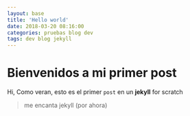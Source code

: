 ```yaml
---
layout: base
title: 'Hello world'
date: 2018-03-20 08:16:00
categories: pruebas blog dev
tags: dev blog jekyll
---
```


# Bienvenidos a mi primer post
Hi, Como veran, esto es el primer `post` en un  **jekyll** for scratch
> me encanta jekyll (por ahora)
